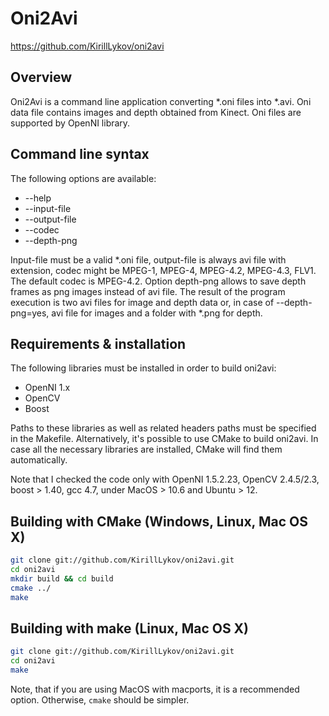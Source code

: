 Oni2Avi
============================

https://github.com/KirillLykov/oni2avi

Overview
--------

Oni2Avi is a command line application converting *.oni files into *.avi.
Oni data file contains images and depth obtained from Kinect. Oni files 
are supported by OpenNI library.

Command line syntax
--------------------------

The following options are available:

* --help
* --input-file
* --output-file
* --codec
* --depth-png

Input-file must be a valid *.oni file, output-file is always avi file with extension,
codec might be MPEG-1, MPEG-4, MPEG-4.2, MPEG-4.3, FLV1. The default
codec is MPEG-4.2. Option depth-png allows to save depth frames as png images instead of avi file.
The result of the program execution is two avi files for image and depth data 
or, in case of --depth-png=yes, avi file for images and a folder with *.png for depth.

Requirements & installation
--------------------------

The following libraries must be installed in order to build oni2avi:
* OpenNI 1.x
* OpenCV
* Boost

Paths to these libraries as well as related headers paths must be specified in the Makefile. 
Alternatively, it's possible to use CMake to build oni2avi. In case all the necessary libraries
are installed, CMake will find them automatically.

Note that I checked the code only with OpenNI 1.5.2.23, OpenCV 2.4.5/2.3, boost > 1.40, gcc 4.7,
under MacOS > 10.6 and Ubuntu > 12.

Building with CMake (Windows, Linux, Mac OS X)
--------------------------

```bash
git clone git://github.com/KirillLykov/oni2avi.git
cd oni2avi
mkdir build && cd build
cmake ../
make
```

Building with make (Linux, Mac OS X)
--------------------------

```bash
git clone git://github.com/KirillLykov/oni2avi.git
cd oni2avi
make
```
Note, that if you are using MacOS with macports, it is a recommended option. Otherwise, `cmake` should be simpler.
